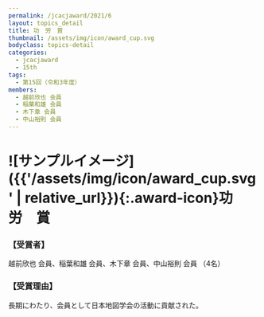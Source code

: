 ```yaml
---
permalink: /jcacjaward/2021/6
layout: topics_detail
title: 功　労　賞
thumbnail: /assets/img/icon/award_cup.svg
bodyclass: topics-detail
categories:
  - jcacjaward
  - 15th
tags:
  - 第15回（令和3年度）
members:
  - 越前欣也 会員
  - 稲葉和雄 会員
  - 木下章 会員
  - 中山裕則 会員
---
```


# ![サンプルイメージ]({{'/assets/img/icon/award_cup.svg' | relative_url}}){:.award-icon}功　労　賞

### 【受賞者】

越前欣也 会員、稲葉和雄 会員、木下章 会員、中山裕則 会員 （4名）

### 【受賞理由】

長期にわたり、会員として日本地図学会の活動に貢献された。
